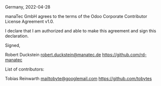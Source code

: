 Germany, 2022-04-28

manaTec GmbH agrees to the terms of the Odoo Corporate Contributor License
Agreement v1.0.

I declare that I am authorized and able to make this agreement and sign this
declaration.

Signed,

Robert Duckstein robert.duckstein@manatec.de https://github.com/rd-manatec

List of contributors:

Tobias Reinwarth mailtobyte@googlemail.com https://github.com/tobytes
